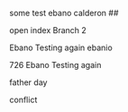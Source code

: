 some test
ebano calderon ##

open index
Branch 2

Ebano Testing again 
ebanio

726
Ebano Testing again

father day


conflict